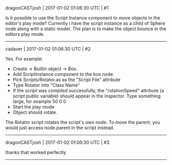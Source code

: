 dragonCASTjosh | 2017-01-02 01:06:30 UTC | #1

Is it possible to use the Script Instance component to move objects in the editor's play mode? 
Currently i have the script instance as a child of Sphere node along with a static model. The plan is to make the object bounce in the editors play mode.

-------------------------

cadaver | 2017-01-02 01:06:30 UTC | #2

Yes. For example: 

- Create -> Builtin object -> Box. 
- Add ScriptInstance component to the box node.
- Pick Scripts/Rotator.as as the "Script File" attribute
- Type Rotator into "Class Name"
- If the script was compiled successfully, the "rotationSpeed" attribute (a script public variable) should appear in the inspector. Type something large, for example 50 0 0
- Start the play mode
- Object should rotate.

The Rotator script rotates the script's own node. To move the parent, you would just access node.parent in the script instead.

-------------------------

dragonCASTjosh | 2017-01-02 01:06:30 UTC | #3

thanks that worked perfectly

-------------------------

